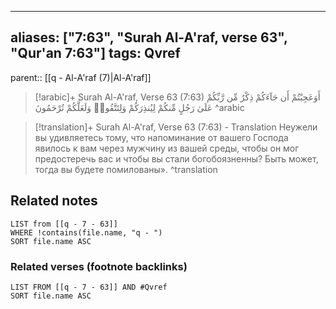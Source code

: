 
---
aliases: ["7:63", "Surah Al-A'raf, verse 63", "Qur'an 7:63"]
tags: Qvref
---

parent:: [[q - Al-A'raf (7)|Al-A'raf]]

> [!arabic]+ Surah Al-A'raf, Verse 63 (7:63)
> <span class="quran-arabic">أَوَعَجِبْتُمْ أَن جَآءَكُمْ ذِكْرٌ مِّن رَّبِّكُمْ عَلَىٰ رَجُلٍ مِّنكُمْ لِيُنذِرَكُمْ وَلِتَتَّقُوا۟ وَلَعَلَّكُمْ تُرْحَمُونَ</span>
^arabic

> [!translation]+ Surah Al-A'raf, Verse 63 (7:63) - Translation
> Неужели вы удивляетесь тому, что напоминание от вашего Господа явилось к вам через мужчину из вашей среды, чтобы он мог предостеречь вас и чтобы вы стали богобоязненны? Быть может, тогда вы будете помилованы».
^translation



## Related notes
```dataview
LIST from [[q - 7 - 63]]
WHERE !contains(file.name, "q - ")
SORT file.name ASC
```

### Related verses (footnote backlinks)
```dataview
LIST FROM [[q - 7 - 63]] AND #Qvref
SORT file.name ASC
```

